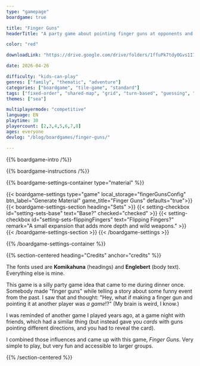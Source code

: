 ```yaml
---
type: "gamepage"
boardgame: true

title: "Finger Guns"
headerTitle: "A party game about pointing finger guns at opponents and hoping you prepared the right shot."

color: "red"

downloadLink: "https://drive.google.com/drive/folders/1ffuPk7tdy0Gvs1I7hV7WHMRaULivDFMV"

date: 2026-04-26

difficulty: "kids-can-play"
genres: ["family", "thematic", "adventure"]
categories: ["boardgame", "tile-game", "standard"]
tags: ["fixed-order", "shared-map", "grid", "turn-based", "guessing", "bias", "variable-setup", "orientation", "set-collection", "high-score"]
themes: ["sea"]

multiplayermode: "competitive"
language: EN
playtime: 30
playercount: [2,3,4,5,6,7,8]
ages: everyone
devlog: "/blog/boardgames/finger-guns/"

---
```


{{% boardgame-intro /%}}

{{% boardgame-instructions /%}}

{{% boardgame-settings-container type="material" %}}

{{< boardgame-settings type="game" local_storage="fingerGunsConfig" btn_label="Generate Material" game_title="Finger Guns" defaults="true">}}
  {{< boardgame-settings-section heading="Sets" >}}
    {{< setting-checkbox id="setting-sets-base" text="Base?" checked="checked" >}}
    {{< setting-checkbox id="setting-sets-flippingFingers" text="Flipping Fingers?" remark="A small expansion that adds more depth and wild weapons." >}}
  {{< /boardgame-settings-section >}}
{{< /boardgame-settings >}}

{{% /boardgame-settings-container %}}

{{% section-centered heading="Credits" anchor="credits" %}}

The fonts used are **Komikahuna** (headings) and **Englebert** (body text). Everything else is mine.

This game is a silly party game idea that came to me during dinner once. Somebody made "finger guns" while telling a story about some funny event from the past. I saw that and thought: "Hey, what if making a finger gun and pointing it at another player was _a game_!?" (My brain is weird, I know.)

I was reminded of another game I played years ago, at a game night with friends, which had a similar thing (but instead gave you _cards_ with guns pointing different directions, and you had to reveal the card).

I combined those influences and came up with this game, _Finger Guns_. Very simple to play, but very fun and accessible to larger groups.

{{% /section-centered %}}